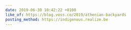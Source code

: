 ```yaml
---
date: 2019-06-30 10:42:22 +0100
like_of: https://blog.voss.co/2019/athenian-backyards
posting_method: https://indigenous.realize.be
---
```

